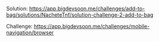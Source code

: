 Solution:
https://app.bigdevsoon.me/challenges/add-to-bag/solutions/NacheteTnf/solution-challenge-2-add-to-bag

Challenge:
https://app.bigdevsoon.me/challenges/mobile-navigation/browser
